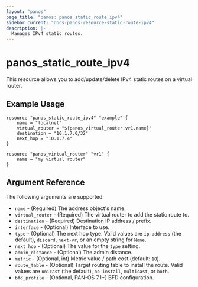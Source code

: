 ```yaml
---
layout: "panos"
page_title: "panos: panos_static_route_ipv4"
sidebar_current: "docs-panos-resource-static-route-ipv4"
description: |-
  Manages IPv4 static routes.
---
```


# panos_static_route_ipv4

This resource allows you to add/update/delete IPv4 static routes on a
virtual router.

## Example Usage

```hcl
resource "panos_static_route_ipv4" "example" {
    name = "localnet"
    virtual_router = "${panos_virtual_router.vr1.name}"
    destination = "10.1.7.0/32"
    next_hop = "10.1.7.4"
}

resource "panos_virtual_router" "vr1" {
    name = "my virtual router"
}
```

## Argument Reference

The following arguments are supported:

* `name` - (Required) The address object's name.
* `virtual_router` - (Required) The virtual router to add the static
  route to.
* `destination` - (Required) Destination IP address / prefix.
* `interface` - (Optional) Interface to use.
* `type` - (Optional) The next hop type.  Valid values are `ip-address` (the
  default), `discard`, `next-vr`, or an empty string for `None`.
* `next_hop` - (Optional) The value for the `type` setting.
* `admin_distance` - (Optional) The admin distance.
* `metric` - (Optional, int) Metric value / path cost (default: `10`).
* `route_table` - (Optional) Target routing table to install the route.  Valid
  values are `unicast` (the default), `no install`, `multicast`, or `both`.
* `bfd_profile` - (Optional, PAN-OS 7.1+) BFD configuration.

